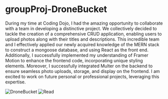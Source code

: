 # groupProj-DroneBucket



During my time at Coding Dojo, I had the amazing opportunity to collaborate with a team in developing a distinctive project. We collectively decided to tackle the creation of a comprehensive CRUD application, enabling users to upload photos along with their titles and descriptions. This incredible team and I effectively applied our newly acquired knowledge of the MERN stack to construct a mongoose database, and using React as the front end. Additionally, I successfully implemented my understanding of Framer Motion to enhance the frontend code, incorporating unique styling elements. Moreover, I successfully integrated Multer on the backend to ensure seamless photo uploads, storage, and display on the frontend. I am excited to work on future personal or professional projects, leveraging this expertise. 




![DroneBucket](https://github.com/laurenmmorgs/groupProj-DroneBucket/assets/95324483/a192b75e-ab05-4c11-b17d-d6681e4c9c4e)
![Read](https://github.com/laurenmmorgs/groupProj-DroneBucket/assets/95324483/55dec038-eca2-4f10-b352-ddbfd223aebe)
